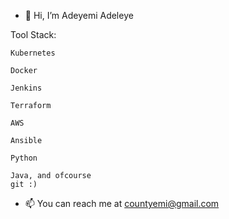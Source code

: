 - 👋 Hi, I’m Adeyemi Adeleye      

Tool Stack:

    Kubernetes
    
    Docker
    
    Jenkins
    
    Terraform
    
    AWS
    
    Ansible
    
    Python
    
    Java, and ofcourse 
    git :)
- 📫 You can reach me at countyemi@gmail.com
<!---
countyemi/countyemi is a ✨ special ✨ repository because its `README.md` (this file) appears on your GitHub profile.
You can click the Preview link to take a look at your changes.
--->
